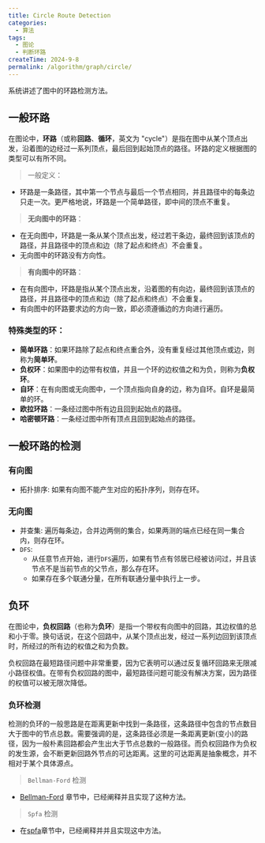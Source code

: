 ```yaml
---
title: Circle Route Detection
categories:
  - 算法
tags:
  - 图论
  - 判断环路
createTime: 2024-9-8
permalink: /algorithm/graph/circle/
---
```


系统讲述了图中的环路检测方法。

<!--more-->

## 一般环路

在图论中，**环路**（或称**回路**、**循环**，英文为 "cycle"）是指在图中从某个顶点出发，沿着图的边经过一系列顶点，最后回到起始顶点的路径。环路的定义根据图的类型可以有所不同。

> 一般定义：
 + 环路是一条路径，其中第一个节点与最后一个节点相同，并且路径中的每条边只走一次。更严格地说，环路是一个简单路径，即中间的顶点不重复。

 > **无向图中的环路**：
    
+  在无向图中，环路是一条从某个顶点出发，经过若干条边，最终回到该顶点的路径，并且路径中的顶点和边（除了起点和终点）不会重复。
+ 无向图中的环路没有方向性。
    
> **有向图中的环路**：
    
+ 在有向图中，环路是指从某个顶点出发，沿着图的有向边，最终回到该顶点的路径，并且路径中的顶点和边（除了起点和终点）不会重复。
+ 有向图中的环路要求边的方向一致，即必须遵循边的方向进行遍历。

### 特殊类型的环：

 - **简单环路**：如果环路除了起点和终点重合外，没有重复经过其他顶点或边，则称为**简单环**。
- **负权环**：如果图中的边带有权值，并且一个环的边权值之和为负，则称为**负权环**。
- **自环**：在有向图或无向图中，一个顶点指向自身的边，称为自环。自环是最简单的环。
- **欧拉环路**：一条经过图中所有边且回到起始点的路径。
- **哈密顿环路**：一条经过图中所有顶点且回到起始点的路径。

## 一般环路的检测

### 有向图

+ 拓扑排序: 如果有向图不能产生对应的拓扑序列，则存在环。

### 无向图

+ 并查集: 遍历每条边，合并边两侧的集合，如果两测的端点已经在同一集合内，则存在环。
+ `DFS`:  
	+ 从任意节点开始，进行`DFS`遍历，如果有节点有邻居已经被访问过，并且该节点不是当前节点的父节点，那么存在环。
	+ 如果存在多个联通分量，在所有联通分量中执行上一步。


## 负环

在图论中，**负权回路**（也称为**负环**）是指一个带权有向图中的回路，其边权值的总和小于零。换句话说，在这个回路中，从某个顶点出发，经过一系列边回到该顶点时，所经过的所有边的权值之和为负数。

负权回路在最短路径问题中非常重要，因为它表明可以通过反复循环回路来无限减小路径权值。在带有负权回路的图中，最短路径问题可能没有解决方案，因为路径的权值可以被无限次降低。

###  负环检测

检测的负环的一般思路是在距离更新中找到一条路径，这条路径中包含的节点数目大于图中的节点总数。需要强调的是，这条路径必须是一条距离更新(变小)的路径，因为一般朴素回路都会产生出大于节点总数的一般路径。而负权回路作为负权的发生源，会不断更新回路外节点的可达距离。这里的可达距离是抽象概念，并不相对于某个具体源点。

> `Bellman-Ford` 检测

+ [Bellman-Ford](https://blog.zqzqsb.cn/algorithm/graph/bellmanford/) 章节中，已经阐释并且实现了这种方法。

 > `Spfa` 检测
 
+ 在[spfa](https://blog.zqzqsb.cn/algorithm/graph/spfa/)章节中，已经阐释并并且实现这中方法。




